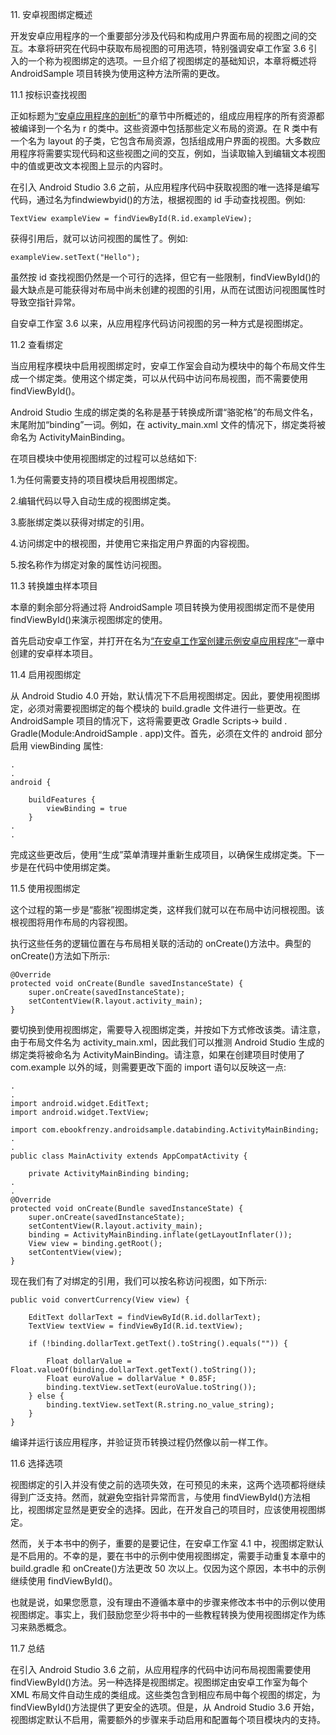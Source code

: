 11\. 安卓视图绑定概述

开发安卓应用程序的一个重要部分涉及代码和构成用户界面布局的视图之间的交互。本章将研究在代码中获取布局视图的可用选项，特别强调安卓工作室 3.6 引入的一个称为视图绑定的选项。一旦介绍了视图绑定的基础知识，本章将概述将 AndroidSample 项目转换为使用这种方法所需的更改。

11.1 按标识查找视图

正如标题为[“安卓应用程序的剖析”](10.html#_idTextAnchor236)的章节中所概述的，组成应用程序的所有资源都被编译到一个名为 r 的类中。这些资源中包括那些定义布局的资源。在 R 类中有一个名为 layout 的子类，它包含布局资源，包括组成用户界面的视图。大多数应用程序将需要实现代码和这些视图之间的交互，例如，当读取输入到编辑文本视图中的值或更改文本视图上显示的内容时。

在引入 Android Studio 3.6 之前，从应用程序代码中获取视图的唯一选择是编写代码，通过名为findwiewbyid()的方法，根据视图的 id 手动查找视图。例如:

```
TextView exampleView = findViewById(R.id.exampleView);
```

获得引用后，就可以访问视图的属性了。例如:

```
exampleView.setText("Hello");
```

虽然按 id 查找视图仍然是一个可行的选择，但它有一些限制，findViewById()的最大缺点是可能获得对布局中尚未创建的视图的引用，从而在试图访问视图属性时导致空指针异常。

自安卓工作室 3.6 以来，从应用程序代码访问视图的另一种方式是视图绑定。

11.2 查看绑定

当应用程序模块中启用视图绑定时，安卓工作室会自动为模块中的每个布局文件生成一个绑定类。使用这个绑定类，可以从代码中访问布局视图，而不需要使用 findViewById()。

Android Studio 生成的绑定类的名称是基于转换成所谓“骆驼格”的布局文件名，末尾附加“binding”一词。例如，在 activity_main.xml 文件的情况下，绑定类将被命名为 ActivityMainBinding。

在项目模块中使用视图绑定的过程可以总结如下:

1.为任何需要支持的项目模块启用视图绑定。

2.编辑代码以导入自动生成的视图绑定类。

3.膨胀绑定类以获得对绑定的引用。

4.访问绑定中的根视图，并使用它来指定用户界面的内容视图。

5.按名称作为绑定对象的属性访问视图。

11.3 转换雄虫样本项目

本章的剩余部分将通过将 AndroidSample 项目转换为使用视图绑定而不是使用 findViewById()来演示视图绑定的使用。

首先启动安卓工作室，并打开在名为[“在安卓工作室创建示例安卓应用程序”](03.html#_idTextAnchor033)一章中创建的安卓样本项目。

11.4 启用视图绑定

从 Android Studio 4.0 开始，默认情况下不启用视图绑定。因此，要使用视图绑定，必须对需要视图绑定的每个模块的 build.gradle 文件进行一些更改。在 AndroidSample 项目的情况下，这将需要更改 Gradle Scripts-> build . Gradle(Module:AndroidSample . app)文件。首先，必须在文件的 android 部分启用 viewBinding 属性:

```
.
.
android {

    buildFeatures {
        viewBinding = true
    }
.
.
```

完成这些更改后，使用“生成”菜单清理并重新生成项目，以确保生成绑定类。下一步是在代码中使用绑定类。

11.5 使用视图绑定

这个过程的第一步是“膨胀”视图绑定类，这样我们就可以在布局中访问根视图。该根视图将用作布局的内容视图。

执行这些任务的逻辑位置在与布局相关联的活动的 onCreate()方法中。典型的 onCreate()方法如下所示:

```
@Override
protected void onCreate(Bundle savedInstanceState) {
    super.onCreate(savedInstanceState);
    setContentView(R.layout.activity_main);
}
```

要切换到使用视图绑定，需要导入视图绑定类，并按如下方式修改该类。请注意，由于布局文件名为 activity_main.xml，因此我们可以推测 Android Studio 生成的绑定类将被命名为 ActivityMainBinding。请注意，如果在创建项目时使用了 com.example 以外的域，则需要更改下面的 import 语句以反映这一点:

```
.
.
import android.widget.EditText;
import android.widget.TextView;

import com.ebookfrenzy.androidsample.databinding.ActivityMainBinding;
.
.
public class MainActivity extends AppCompatActivity {

    private ActivityMainBinding binding;
.
.
@Override
protected void onCreate(Bundle savedInstanceState) {
    super.onCreate(savedInstanceState);
    setContentView(R.layout.activity_main);
    binding = ActivityMainBinding.inflate(getLayoutInflater());
    View view = binding.getRoot();
    setContentView(view);
}
```

现在我们有了对绑定的引用，我们可以按名称访问视图，如下所示:

```
public void convertCurrency(View view) {

    EditText dollarText = findViewById(R.id.dollarText);
    TextView textView = findViewById(R.id.textView);

    if (!binding.dollarText.getText().toString().equals("")) {

        Float dollarValue = Float.valueOf(binding.dollarText.getText().toString());
        Float euroValue = dollarValue * 0.85F;
        binding.textView.setText(euroValue.toString());
    } else {
        binding.textView.setText(R.string.no_value_string);
    }
}
```

编译并运行该应用程序，并验证货币转换过程仍然像以前一样工作。

11.6 选择选项

视图绑定的引入并没有使之前的选项失效，在可预见的未来，这两个选项都将继续得到广泛支持。然而，就避免空指针异常而言，与使用 findViewById()方法相比，视图绑定显然是更安全的选择。因此，在开发自己的项目时，应该使用视图绑定。

然而，关于本书中的例子，重要的是要记住，在安卓工作室 4.1 中，视图绑定默认是不启用的。不幸的是，要在书中的示例中使用视图绑定，需要手动重复本章中的 build.gradle 和 onCreate()方法更改 50 次以上。仅因为这个原因，本书中的示例继续使用 findViewById()。

也就是说，如果您愿意，没有理由不遵循本章中的步骤来修改本书中的示例以使用视图绑定。事实上，我们鼓励您至少将书中的一些教程转换为使用视图绑定作为练习来熟悉概念。

11.7 总结

在引入 Android Studio 3.6 之前，从应用程序的代码中访问布局视图需要使用 findViewById()方法。另一种选择是视图绑定。视图绑定由安卓工作室为每个 XML 布局文件自动生成的类组成。这些类包含到相应布局中每个视图的绑定，为 findViewById()方法提供了更安全的选项。但是，从 Android Studio 3.6 开始，视图绑定默认不启用，需要额外的步骤来手动启用和配置每个项目模块内的支持。